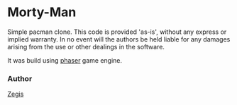 Morty-Man
=========

Simple pacman clone. This code is provided 'as-is', without any express or implied warranty. In no event will the authors be held liable for any damages arising from the use or other dealings in the software.

It was build using [phaser](https://github.com/photonstorm/phaser) game engine.

### Author
[Zegis](http://dev.kofun.pl/)
